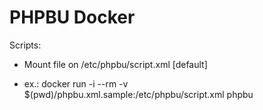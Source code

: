 # PHPBU Docker

Scripts:
  - Mount file on /etc/phpbu/script.xml [default]
  
  - ex.: docker run -i --rm -v $(pwd)/phpbu.xml.sample:/etc/phpbu/script.xml phpbu

